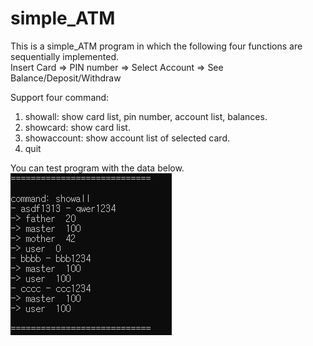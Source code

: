 # simple_ATM  
This is a simple_ATM program in which the following four functions are sequentially implemented.  
Insert Card => PIN number => Select Account => See Balance/Deposit/Withdraw  
  
Support four command:  
1. showall: show card list, pin number, account list, balances.  
2. showcard: show card list.  
3. showaccount: show account list of selected card.  
4. quit  
  
You can test program with the data below.  
<img src="test_data.PNG" title="test data" alt="testdata"></img><br/>
